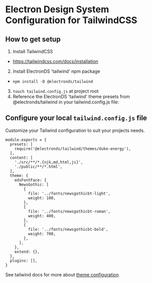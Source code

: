 # Electron Design System Configuration for TailwindCSS

## How to get setup

1. Install TailwindCSS
  - https://tailwindcss.com/docs/installation
2. Install ElectronDS 'tailwind' npm package
  - `npm install -D @electronds/tailwind`
3. `touch tailwind.config.js` at project root
4. Reference the ElectronDS 'tailwind' theme presets from @electronds/tailwind in your tailwind.config.js file:

## Configure your local `tailwind.config.js` file

Customize your Tailwind configuration to suit your projects needs.

```
module.exports = {
  presets: [
    require('@electronds/tailwind/themes/duke-energy'),
  ],
  content: [
    './src/**/*.{njk,md,html,js}',
    './public/**/*.html',
  ],
  theme: {
    edsFontFace: {
      NewsGothic: [
        {
          file: '../fonts/newsgothicbt-light',
          weight: 100,
        },
        {
          file: '../fonts/newsgothicbt-roman',
          weight: 400,
        },
        {
          file: '../fonts/newsgothicbt-bold',
          weight: 700,
        },
      ],
    },
    extend: {},
  },
  plugins: [],
}
```

See tailwind docs for more about [theme configuration](https://tailwindcss.com/docs/theme)
